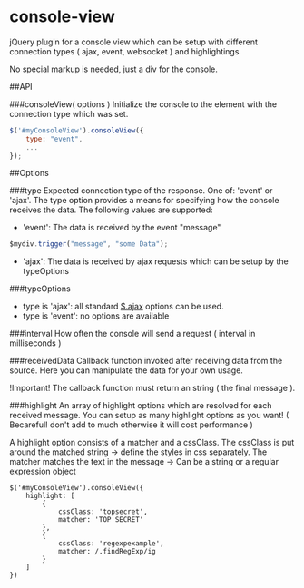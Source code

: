 console-view
============

jQuery plugin for a console view which can be setup with different connection types ( ajax, event, websocket ) and highlightings

No special markup is needed, just a div for the console.

##API

###consoleView( options )
Initialize the console to the element with the connection type which was set.

````javascript
$('#myConsoleView').consoleView({
	type: "event",
	...
});
````

##Options

###type
Expected connection type of the response. One of: 'event' or 'ajax'. The type option provides a means for specifying how the console receives the data. The following values are supported:

* 'event': The data is received by the event "message"
````javascript
$mydiv.trigger("message", "some Data");
````
* 'ajax': The data is received by ajax requests which can be setup by the typeOptions

###typeOptions
* type is 'ajax': all standard [$.ajax](http://api.jquery.com/jQuery.ajax) options can be used.
* type is 'event': no options are available

###interval
How often the console will send a request ( interval in milliseconds )

###receivedData
Callback function invoked after receiving data from the source.
Here you can manipulate the data for your own usage.

!Important! The callback function must return an string ( the final message ).

###highlight
An array of highlight options which are resolved for each received message.
You can setup as many highlight options as you want! ( Becareful! don't add to much otherwise it will cost performance )

A highlight option consists of a matcher and a cssClass.
The cssClass is put around the matched string -> define the styles in css separately.
The matcher matches the text in the message -> Can be a string or a regular expression object
````avascript
$('#myConsoleView').consoleView({
    highlight: [
        {
            cssClass: 'topsecret',
            matcher: 'TOP SECRET'
        },
        {
            cssClass: 'regexpexample',
            matcher: /.findRegExp/ig
        }
    ]
})